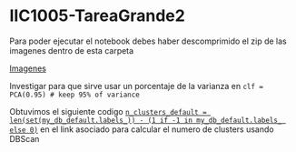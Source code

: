 # IIC1005-TareaGrande2

Para poder ejecutar el notebook debes haber descomprimido el zip de las imagenes dentro de esta carpeta

[Imagenes](https://drive.google.com/file/d/0B_EJ65_cvpRjRTJVVUstOFliLWs/view)

Investigar para que sirve usar un porcentaje de la varianza en `clf = PCA(0.95) # keep 95% of variance`

Obtuvimos el siguiente codigo [`n_clusters_default = len(set(my_db_default.labels_)) - (1 if -1 in my_db_default.labels_ else 0)`](http://scikit-learn.org/stable/auto_examples/cluster/plot_dbscan.html#sphx-glr-auto-examples-cluster-plot-dbscan-py) en el link asociado para calcular el numero de clusters usando DBScan
